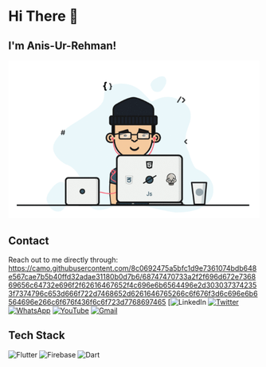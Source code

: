 # Hi There 👋

## I'm Anis-Ur-Rehman!

![My Profile Image](https://github.com/codewithowais/codewithowais/blob/master/coding.gif)

## Contact

Reach out to me directly through:
https://camo.githubusercontent.com/8c0692475a5bfc1d9e7361074bdb648e567cae7b5b40ffd32adae31180b0d7b6/68747470733a2f2f696d672e736869656c64732e696f2f62616467652f4c696e6b6564496e2d3030373742353f7374796c653d666f722d7468652d6261646765266c6f676f3d6c696e6b6564696e266c6f676f436f6c6f723d7768697465
[![LinkedIn]([https://www.linkedin.com/in/anisurrehman58/](https://www.linkedin.com/in/anisurrehman58/))
[![Twitter](https://img.shields.io/badge/Twitter-blue?logo=twitter)](https://twitter.com/yourusername)
[![WhatsApp](https://img.shields.io/badge/WhatsApp-green?logo=whatsapp)](https://wa.me/yourphonenumber)
[![YouTube](https://img.shields.io/badge/YouTube-red?logo=youtube)](https://www.youtube.com/c/yourusername)
[![Gmail](https://img.shields.io/badge/Gmail-red?logo=gmail)](mailto:yourname@gmail.com)

## Tech Stack

![Flutter](https://img.shields.io/badge/Flutter-blue?logo=flutter)
![Firebase](https://img.shields.io/badge/Firebase-yellow?logo=firebase)
![Dart](https://img.shields.io/badge/Dart-blue?logo=dart)
